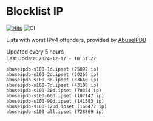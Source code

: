 # Blocklist IP

[![Hits](https://hits.seeyoufarm.com/api/count/incr/badge.svg?url=https%3A%2F%2Fgithub.com%2Fborestad%2Fblocklist-ip%2F&count_bg=%2379C83D&title_bg=%23555555&icon=&icon_color=%23E7E7E7&title=hits&edge_flat=false)](https://hits.seeyoufarm.com)  ![CI](https://img.shields.io/github/workflow/status/borestad/blocklist-ip/CI?style=flat-square)

Lists with worst IPv4 offenders, provided by [AbuseIPDB](https://www.abuseipdb.com/)

<!-- FOOTER-PLACEHOLDER -->
Updated every 5 hours<br>
Last update: `2024-12-17 - 10:31:22`
```
abuseipdb-s100-1d.ipset (25092 ip)
abuseipdb-s100-2d.ipset (30265 ip)
abuseipdb-s100-3d.ipset (33660 ip)
abuseipdb-s100-7d.ipset (43108 ip)
abuseipdb-s100-30d.ipset (70354 ip)
abuseipdb-s100-60d.ipset (107147 ip)
abuseipdb-s100-90d.ipset (141583 ip)
abuseipdb-s100-120d.ipset (166472 ip)
abuseipdb-s100-all.ipset (728869 ip)
```
